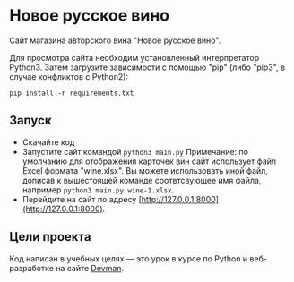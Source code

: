 # Новое русское вино

Сайт магазина авторского вина "Новое русское вино".

Для просмотра сайта необходим установленный интерпретатор Python3. Затем загрузите зависимости с помощью "pip" (либо "pip3", в случае конфликтов с Python2):  

    pip install -r requirements.txt

## Запуск

- Скачайте код
- Запустите сайт командой `python3 main.py`
  Примечание: по умолчанию для отображения карточек вин сайт использует файл Excel формата "wine.xlsx". Вы можете использовать иной файл, дописав к вышестоящей команде соотвтсвующее имя файла, например `python3 main.py wine-1.xlsx`.
- Перейдите на сайт по адресу [http://127.0.0.1:8000](http://127.0.0.1:8000).

## Цели проекта

Код написан в учебных целях — это урок в курсе по Python и веб-разработке на сайте [Devman](https://dvmn.org).
